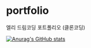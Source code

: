 # portfolio
엘리 드림코딩 포트폴리오 (클론코딩)

[![Anurag's GitHub stats](https://github-readme-stats.vercel.app/api?username=kim-0q)](https://github.com/anuraghazra/github-readme-stats)
